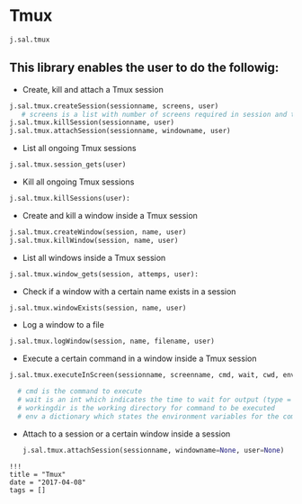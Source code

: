 # Tmux

```python
j.sal.tmux
```

## This library enables the user to do the followig:

- Create, kill and attach a Tmux session

```python
j.sal.tmux.createSession(sessionname, screens, user)
   # screens is a list with number of screens required in session and their names.
j.sal.tmux.killSession(sessionname, user)
j.sal.tmux.attachSession(sessionname, windowname, user)
```

- List all ongoing Tmux sessions

```python
j.sal.tmux.session_gets(user)
```

- Kill all ongoing Tmux sessions

```python
j.sal.tmux.killSessions(user):
```

- Create and kill a window inside a Tmux session

```python
j.sal.tmux.createWindow(session, name, user)
j.sal.tmux.killWindow(session, name, user)
```

- List all windows inside a Tmux session

```python
j.sal.tmux.window_gets(session, attemps, user):
```

- Check if a window with a certain name exists in a session

```python
j.sal.tmux.windowExists(session, name, user)
```

- Log a window to a file

```python
j.sal.tmux.logWindow(session, name, filename, user)
```

- Execute a certain command in a window inside a Tmux session

```python
j.sal.tmux.executeInScreen(sessionname, screenname, cmd, wait, cwd, env, user, tmuxuser)

  # cmd is the command to execute
  # wait is an int which indicates the time to wait for output (type = int)
  # workingdir is the working directory for command to be executed 
  # env a dictionary which states the environment variables for the command
```

- Attach to a session or a certain window inside a session

  ```python
  j.sal.tmux.attachSession(sessionname, windowname=None, user=None)
  ```

```
!!!
title = "Tmux"
date = "2017-04-08"
tags = []
```
